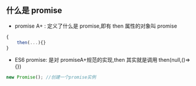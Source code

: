## 什么是 promise

- promise A+ : 定义了什么是 promise,即有 then 属性的对象叫 promise

```js
{
    then(...){}
}
```

- ES6 promise: 是对 promiseA+规范的实现,then 其实就是调用 then(null,()=>{})

```js
new Promise(); //创建一个promise实例
```
